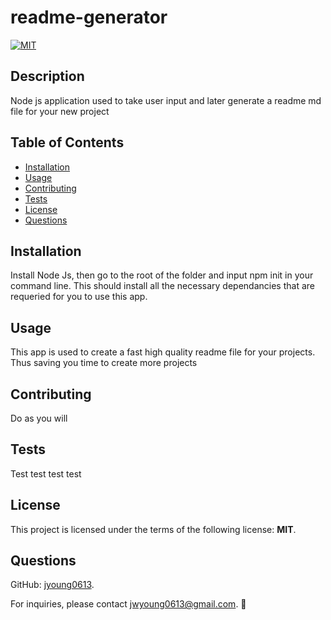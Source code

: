 # readme-generator

  [![MIT](https://img.shields.io/badge/License-MIT-blue.svg)](https://opensource.org/licenses/MIT)

  ## Description
  Node js application used to take user input and later generate a readme md file for your new project

  ## Table of Contents
  - [Installation](#Installation)
  - [Usage](#Usage)
  - [Contributing](#Contributing)
  - [Tests](#Tests)
  - [License](#License)
  - [Questions](#Questions)

  ## Installation
  Install Node Js, then go to the root of the folder and input npm init in your command line.  This should install all the necessary dependancies that are requeried for you to use this app.

  ## Usage
  This app is used to create a fast high quality readme file for your projects.  Thus saving you time to create more projects

  ## Contributing
  Do as you will

  ## Tests
  Test test test test

  ## License
  This project is licensed under the terms of the following license: **MIT**.

  ## Questions
  GitHub: [jyoung0613](https://github.com/jyoung0613).  

  For inquiries, please contact jwyoung0613@gmail.com.    :slightly_smiling_face:
